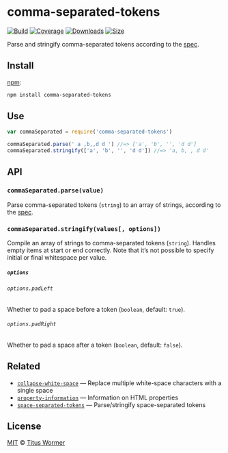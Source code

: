 # comma-separated-tokens

[![Build][build-badge]][build]
[![Coverage][coverage-badge]][coverage]
[![Downloads][downloads-badge]][downloads]
[![Size][size-badge]][size]

Parse and stringify comma-separated tokens according to the [spec][].

## Install

[npm][]:

```sh
npm install comma-separated-tokens
```

## Use

```js
var commaSeparated = require('comma-separated-tokens')

commaSeparated.parse(' a ,b,,d d ') //=> ['a', 'b', '', 'd d']
commaSeparated.stringify(['a', 'b', '', 'd d']) //=> 'a, b, , d d'
```

## API

### `commaSeparated.parse(value)`

Parse comma-separated tokens (`string`) to an array of strings, according
to the [spec][].

### `commaSeparated.stringify(values[, options])`

Compile an array of strings to comma-separated tokens (`string`).
Handles empty items at start or end correctly.
Note that it’s not possible to specify initial or final whitespace per value.

##### `options`

###### `options.padLeft`

Whether to pad a space before a token (`boolean`, default: `true`).

###### `options.padRight`

Whether to pad a space after a token (`boolean`, default: `false`).

## Related

*   [`collapse-white-space`](https://github.com/wooorm/collapse-white-space)
    — Replace multiple white-space characters with a single space
*   [`property-information`](https://github.com/wooorm/property-information)
    — Information on HTML properties
*   [`space-separated-tokens`](https://github.com/wooorm/space-separated-tokens)
    — Parse/stringify space-separated tokens

## License

[MIT][license] © [Titus Wormer][author]

<!-- Definitions -->

[build-badge]: https://img.shields.io/travis/wooorm/comma-separated-tokens.svg

[build]: https://travis-ci.org/wooorm/comma-separated-tokens

[coverage-badge]: https://img.shields.io/codecov/c/github/wooorm/comma-separated-tokens.svg

[coverage]: https://codecov.io/github/wooorm/comma-separated-tokens

[downloads-badge]: https://img.shields.io/npm/dm/comma-separated-tokens.svg

[downloads]: https://www.npmjs.com/package/comma-separated-tokens

[size-badge]: https://img.shields.io/bundlephobia/minzip/comma-separated-tokens.svg

[size]: https://bundlephobia.com/result?p=comma-separated-tokens

[npm]: https://docs.npmjs.com/cli/install

[license]: license

[author]: https://wooorm.com

[spec]: https://html.spec.whatwg.org/#comma-separated-tokens
